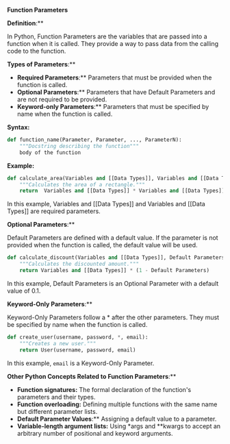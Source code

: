 **Function Parameters**

**Definition**:**

In Python, Function Parameters are the variables that are passed into a function when it is called. They provide a way to pass data from the calling code to the function.

**Types of Parameters**:**

* **Required Parameters**:** Parameters that must be provided when the function is called.
* **Optional Parameters**:** Parameters that have Default Parameters and are not required to be provided.
* **Keyword-only Parameters**:** Parameters that must be specified by name when the function is called.

**Syntax:**

```python
def function_name(Parameter, Parameter, ..., ParameterN):
    """Docstring describing the function"""
    body of the function
```

**Example:**

```python
def calculate_area(Variables and [[Data Types]], Variables and [[Data Types]]):
    """Calculates the area of a rectangle."""
    return  Variables and [[Data Types]] * Variables and [[Data Types]]
```

In this example, Variables and [[Data Types]] and Variables and [[Data Types]] are required parameters.

**Optional Parameters**:**

Default Parameters are defined with a default value. If the parameter is not provided when the function is called, the default value will be used.

```python
def calculate_discount(Variables and [[Data Types]], Default Parameters=0.1):
    """Calculates the discounted amount."""
    return Variables and [[Data Types]] * (1 - Default Parameters)
```

In this example, Default Parameters is an Optional Parameter with a default value of 0.1.

**Keyword-Only Parameters**:**

Keyword-Only Parameters follow a * after the other parameters. They must be specified by name when the function is called.

```python
def create_user(username, password, *, email):
    """Creates a new user."""
    return User(username, password, email)
```

In this example, `email` is a Keyword-Only Parameter.

**Other Python Concepts Related to Function Parameters**:**

* **Function signatures:** The formal declaration of the function's parameters and their types.
* **Function overloading:** Defining multiple functions with the same name but different parameter lists.
* **Default Parameter Values**:** Assigning a default value to a parameter.
* **Variable-length argument lists:** Using *args and **kwargs to accept an arbitrary number of positional and keyword arguments.